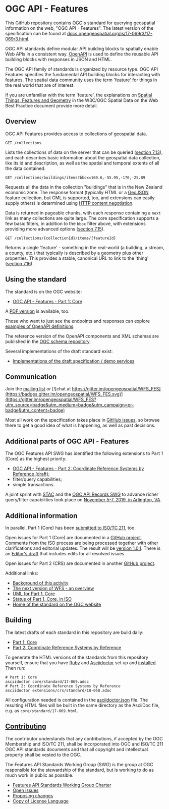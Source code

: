 # OGC API - Features

This GitHub repository contains [OGC](http://opengeospatial.org)'s
standard for querying geospatial information on the web, "OGC API - Features". The
latest version of the specification can be found at [docs.opengeospatial.org/is/17-069r3/17-069r3.html](http://docs.opengeospatial.org/is/17-069r3/17-069r3.html).

OGC API standards define modular API building blocks to spatially enable Web APIs
in a consistent way. [OpenAPI](http://openapis.org) is used to define the reusable
API building blocks with responses in JSON and HTML.

The OGC API family of standards is organized by resource type. OGC API Features
specifies the fundamental API building blocks for interacting with features.
The spatial data community uses the term 'feature' for things in the real world
that are of interest.

If you are unfamiliar with the term 'feature', the explanations on
[Spatial Things, Features and Geometry](https://www.w3.org/TR/sdw-bp/#spatial-things-features-and-geometry)
in the W3C/OGC Spatial Data on the Web Best Practice document provide more detail.

## Overview

OGC API Features provides access to collections of geospatial data.

```
GET /collections
```

Lists the collections of data on the server that can be queried ([section 7.13](http://docs.opengeospatial.org/is/17-069r3/17-069r3.html#_collections_)),
and each describes basic information about the geospatial data collection, like its id and description, as well as the
spatial and temporal extents of all the data contained.

```
GET /collections/buildings/items?bbox=160.6,-55.95,-170,-25.89
```

Requests all the data in the collection "buildings" that is in the New Zealand economic zone.
The response format (typically HTML or a [GeoJSON](http://geojson.org/) feature
collection, but GML is supported, too, and extensions can easily supply others) is determined using
[HTTP content negotiation](https://restfulapi.net/content-negotiation/).

Data is returned in pageable chunks, with each response containing a `next` link
as many collections are quite large. The core specification supports a few basic filters, in
addition to the `bbox` filter above, with extensions providing more advanced options
([section 7.15](http://docs.opengeospatial.org/is/17-069r3/17-069r3.html#_items_)).

```
GET /collections/{collectionId}/items/{featureId}
```

Returns a single 'feature' - something in the real-world (a building,
a stream, a county, etc.) that typically is described by a geometry plus other properties.
This provides a stable, canonical URL to link to the 'thing'
([section 7.16](http://docs.opengeospatial.org/is/17-069r3/17-069r3.html#_feature_)).

## Using the standard

The standard is on the OGC website:

* [OGC API - Features - Part 1: Core](http://docs.opengeospatial.org/is/17-069r3/17-069r3.html)

A [PDF version](http://docs.opengeospatial.org/is/17-069r3/17-069r3.pdf) is available, too.

Those who want to just see the endpoints and responses can explore [examples of
OpenAPI definitions](https://github.com/opengeospatial/ogcapi-features/tree/master/core/examples/openapi).

The reference version of the OpenAPI components and XML schemas are published
in the [OGC schema repository](http://schemas.opengis.net/ogcapi/features/).

Several implementations of the draft standard exist:

* [Implementations of the draft specification / demo services](implementations.md)

## Communication

Join the [mailing list](https://lists.opengeospatial.org/mailman/listinfo/wfs-fes.swg) or [![chat at https://gitter.im/opengeospatial/WFS_FES](https://badges.gitter.im/opengeospatial/WFS_FES.svg)](https://gitter.im/opengeospatial/WFS_FES?utm_source=badge&utm_medium=badge&utm_campaign=pr-badge&utm_content=badge)

Most all work on the specification takes place in [GitHub issues](https://github.com/opengeospatial/ogcapi-features/issues),
so browse there to get a good idea of what is happening, as well as past decisions.

## Additional parts of OGC API - Features

The OGC Features API SWG has identified the following extensions to Part 1 (Core)
as the highest priority:

* [OGC API - Features - Part 2: Coordinate Reference Systems by Reference (draft)](http://docs.opengeospatial.org/DRAFTS/18-058.html);
* filter/query capabilities;
* simple transactions.

A joint sprint with [STAC](https://github.com/radiantearth/stac-spec) and the [OGC API Records SWG](https://github.com/opengeospatial/ogcapi-records) to advance richer query/filter capabilities took place on [November 5-7, 2019, in Arlington, VA](https://www.opengeospatial.org/pressroom/pressreleases/3074).

## Additional information

In parallel, Part 1 (Core) has been [submitted to ISO/TC 211](https://www.iso.org/standard/32586.html), too.

Open issues for Part 1 (Core) are documented in a [GitHub project](https://github.com/opengeospatial/ogcapi-features/projects/1). Comments from the ISO process are being processed together with other clarifications and editorial updates. The result will be [version 1.0.1](https://github.com/opengeospatial/ogcapi-features/milestone/4). There is an [Editor's draft](http://docs.opengeospatial.org/DRAFTS/17-069r4.html) that includes edits for all resolved issues.

Open issues for Part 2 (CRS) are documented in another [GitHub project](https://github.com/opengeospatial/ogcapi-features/projects/2).

Additional links:

* [Background of this activity](background.md)
* [The next version of WFS - an overview](overview.md)
* [UML for Part 1, Core](uml/README.md)
* [Status of Part 1, Core, in ISO](https://www.iso.org/standard/32586.html)
* [Home of the standard on the OGC website](https://www.opengeospatial.org/standards/ogcapi-features)

## Building

The latest drafts of each standard in this repository are build daily:

* [Part 1: Core](http://docs.opengeospatial.org/DRAFTS/17-069r4.html)
* [Part 2: Coordinate Reference Systems by Reference](http://docs.opengeospatial.org/DRAFTS/18-058.html)

To generate the HTML versions of the standards from this repository yourself, ensure that you have [Ruby](https://www.ruby-lang.org/en/) and
[Asciidoctor](https://asciidoctor.org/) set up and [installed](https://asciidoctor.org/docs/#get-started-with-asciidoctor).
Then run:

```
# Part 1: Core
asciidoctor core/standard/17-069.adoc
# Part 2: Coordinate Reference Systems by Reference
asciidoctor extensions/crs/standard/18-058.adoc
```

All configuration needed is contained in the [asciidoctor.json](https://github.com/opengeospatial/ogcapi-features/blob/master/asciidoctor.json) file. The resulting HTML files will be built in the same directory as the AsciiDoc file, e.g. as `core/standard/17-069.html`.

## [Contributing](CONTRIBUTING.md)

The contributor understands that any contributions, if accepted by the OGC Membership and ISO/TC 211, shall be incorporated into OGC and ISO/TC 211 OGC API standards documents and that all copyright and intellectual property shall be vested to the OGC.

The Features API Standards Working Group (SWG) is the group at OGC responsible for the stewardship of the standard, but is working to do as much work in public as possible.

* [Features API Standards Working Group Charter](CHARTER.adoc)
* [Open issues](https://github.com/opengeospatial/ogcapi-features/issues)
* [Proposing changes](https://github.com/opengeospatial/ogcapi-features/wiki/Propose-a-change-to-a-draft-of-a-specification-document)
* [Copy of License Language](https://raw.githubusercontent.com/opengeospatial/ogcapi-features/master/LICENSE)
